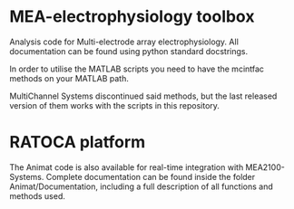 # MEA-electrophysiology toolbox 

 Analysis code for Multi-electrode array electrophysiology. All documentation can be found using python standard docstrings. 

 In order to utilise the MATLAB scripts you need to have the mcintfac methods on your MATLAB path.
 
 MultiChannel Systems discontinued said methods, but the last released version of them works with the scripts in this repository.
 
 # RATOCA platform
 
 The Animat code is also available for real-time integration with MEA2100-Systems. Complete documentation can be found inside the folder Animat/Documentation, including a full description of all functions and methods used. 
